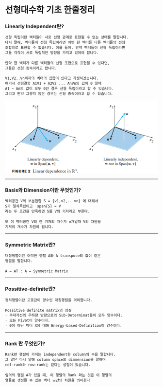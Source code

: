 # 선형대수학 기초 한줄정리

### Linearly Independent란?

```markdown
선형 독립이란 벡터들이 서로 선형 관계로 표현될 수 없는 상태를 말합니다.
다시 말해, 벡터들이 선형 독립이라면 어떤 한 벡터를 다른 벡터들의 선형
조합으로 표현할 수 없습니다. 예를 들어, 만약 벡터들이 선형 독립이라면 
그들 각각이 서로 독립적인 방향을 가지고 있어야 합니다. 

만약 한 벡터가 다른 벡터들의 선형 조합으로 표현될 수 있다면,
그들은 선형 종속이라고 합니다.

V1,V2..Vn까지의 벡터의 집합이 있다고 가정하겠습니다.
여기서 선형결함 A1V1 + A2V2 ... AnVn의 값이 0 일때
A1 ~ An의 값이 모두 0인 경우 선형 독립이라고 할 수 잇습니다.
그리고 만약 그렇지 않은 경우는 선형 종속이라고 할 수 있습니다.
```
![alt text](image-1.png)

---

### Basis와 Dimension이란 무엇인가?

```markdown
벡터공간 V의 부분집합 S = {v1,v2,...vn} 에 대해서
S가 일차독립이고  span{S} = V
라는 두 조건을 만족하면 S를 V의 기저라고 부른다.

또 이 벡터공간 V의 한 기저의 개수가 n개일때 V의 차원을
기저의 개수가 차원이 됩니다.
```

---

### Symmetric Matrix란?

```markdown
대칭행렬이란 어떠한 행렬 A와 A transpose의 값이 같은
행렬을 말합니다.

A = AT : A = Symmetric Matrix
```

---

### Possitive-definite란?

```markdown
정치행렬이란 고윳값이 양수인 대칭행렬을 의미합니다.

Possitive definite matrix의 성질
- 주대각선의 우하향 방향으로의 Sub-Determinat들이 모두 양수이다.
- 모든 Pivot이 양수이다.
- 0이 아닌 벡터 X에 대해 Energy-based-Definition이 양수이다.
```

---

### Rank 란 무엇인가?

```makefile
Rank란 행렬이 가지는 independent한 column의 수를 말합니다.
그 말은 다시 말해 column space의 dimmension을 말하며
col-rank와 row-rank는 같다는 성질이 있습니다.

임의의 행렬 A가 있을 때, 이 행렬의 Rank 라는 것은 이 행렬의 
열들로 생성될 수 있는 벡터 공간의 차원을 의미한다
```
